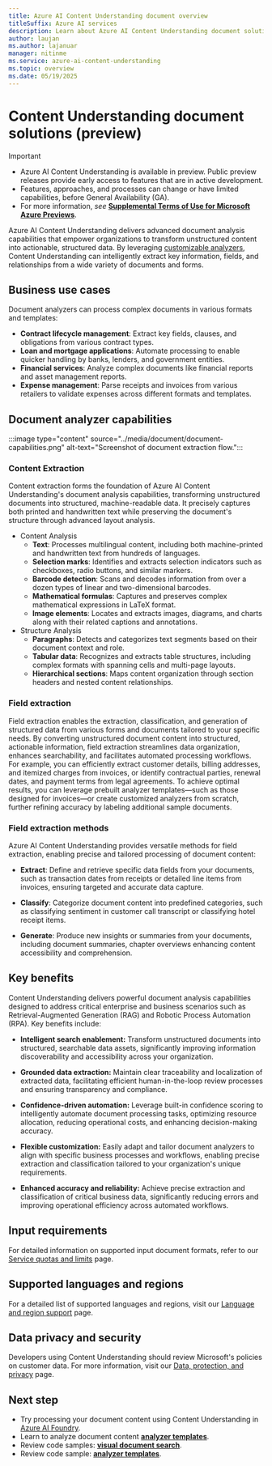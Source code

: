 ```yaml
---
title: Azure AI Content Understanding document overview
titleSuffix: Azure AI services
description: Learn about Azure AI Content Understanding document solutions.
author: laujan
ms.author: lajanuar
manager: nitinme
ms.service: azure-ai-content-understanding
ms.topic: overview
ms.date: 05/19/2025
---
```


# Content Understanding document solutions (preview)

> [!IMPORTANT]
>
> * Azure AI Content Understanding is available in preview. Public preview releases provide early access to features that are in active development.
> * Features, approaches, and processes can change or have limited capabilities, before General Availability (GA).
> * For more information, *see* [**Supplemental Terms of Use for Microsoft Azure Previews**](https://azure.microsoft.com/support/legal/preview-supplemental-terms).

Azure AI Content Understanding delivers advanced document analysis capabilities that empower organizations to transform unstructured content into actionable, structured data.
By leveraging [customizable analyzers](../concepts/prebuilt-analyzers.md), Content Understanding can intelligently extract key information, fields, and relationships from a wide variety of documents and forms.

## Business use cases

Document analyzers can process complex documents in various formats and templates:

* **Contract lifecycle management**: Extract key fields, clauses, and obligations from various contract types.
* **Loan and mortgage applications**: Automate processing to enable quicker handling by banks, lenders, and government entities.
* **Financial services**: Analyze complex documents like financial reports and asset management reports.
* **Expense management**: Parse receipts and invoices from various retailers to validate expenses across different formats and templates.

## Document analyzer capabilities

:::image type="content" source="../media/document/document-capabilities.png" alt-text="Screenshot of document extraction flow.":::

### Content Extraction

Content extraction forms the foundation of Azure AI Content Understanding's document analysis capabilities, transforming unstructured documents into structured, machine-readable data.
It precisely captures both printed and handwritten text while preserving the document's structure through advanced layout analysis.

- Content Analysis
  - **Text**: Processes multilingual content, including both machine-printed and handwritten text from hundreds of languages.
  - **Selection marks**: Identifies and extracts selection indicators such as checkboxes, radio buttons, and similar markers.
  - **Barcode detection**: Scans and decodes information from over a dozen types of linear and two-dimensional barcodes.
  - **Mathematical formulas**: Captures and preserves complex mathematical expressions in LaTeX format.
  - **Image elements**: Locates and extracts images, diagrams, and charts along with their related captions and annotations.
- Structure Analysis
  - **Paragraphs**: Detects and categorizes text segments based on their document context and role.
  - **Tabular data**: Recognizes and extracts table structures, including complex formats with spanning cells and multi-page layouts.
  - **Hierarchical sections**: Maps content organization through section headers and nested content relationships.

### Field extraction

Field extraction enables the extraction, classification, and generation of structured data from various forms and documents tailored to your specific needs. By converting unstructured document content into structured, actionable information, field extraction streamlines data organization, enhances searchability, and facilitates automated processing workflows. For example, you can efficiently extract customer details, billing addresses, and itemized charges from invoices, or identify contractual parties, renewal dates, and payment terms from legal agreements. To achieve optimal results, you can leverage prebuilt analyzer templates—such as those designed for invoices—or create customized analyzers from scratch, further refining accuracy by labeling additional sample documents.

### Field extraction methods

Azure AI Content Understanding provides versatile methods for field extraction, enabling precise and tailored processing of document content:

- **Extract**: Define and retrieve specific data fields from your documents, such as transaction dates from receipts or detailed line items from invoices, ensuring targeted and accurate data capture.

- **Classify**: Categorize document content into predefined categories, such as classifying sentiment in customer call transcript or classifying hotel receipt items. 

- **Generate**: Produce new insights or summaries from your documents, including document summaries, chapter overviews enhancing content accessibility and comprehension.

## Key benefits

Content Understanding delivers powerful document analysis capabilities designed to address critical enterprise and business scenarios such as Retrieval-Augmented Generation (RAG) and Robotic Process Automation (RPA). Key benefits include:

- **Intelligent search enablement:** Transform unstructured documents into structured, searchable data assets, significantly improving information discoverability and accessibility across your organization.

- **Grounded data extraction:** Maintain clear traceability and localization of extracted data, facilitating efficient human-in-the-loop review processes and ensuring transparency and compliance.

- **Confidence-driven automation:** Leverage built-in confidence scoring to intelligently automate document processing tasks, optimizing resource allocation, reducing operational costs, and enhancing decision-making accuracy.

- **Flexible customization:** Easily adapt and tailor document analyzers to align with specific business processes and workflows, enabling precise extraction and classification tailored to your organization's unique requirements.

- **Enhanced accuracy and reliability:** Achieve precise extraction and classification of critical business data, significantly reducing errors and improving operational efficiency across automated workflows.

## Input requirements
For detailed information on supported input document formats, refer to our [Service quotas and limits](../service-limits.md) page.

## Supported languages and regions
For a detailed list of supported languages and regions, visit our [Language and region support](../language-region-support.md) page.

## Data privacy and security
Developers using Content Understanding should review Microsoft's policies on customer data. For more information, visit our [Data, protection, and privacy](https://www.microsoft.com/trust-center/privacy) page.

## Next step
* Try processing your document content using Content Understanding in [Azure AI Foundry](https://aka.ms/cu-landing).
* Learn to analyze document content [**analyzer templates**](../quickstart/use-ai-foundry.md).
* Review code samples: [**visual document search**](https://github.com/Azure-Samples/azure-ai-search-with-content-understanding-python/blob/main/notebooks/search_with_visual_document.ipynb).
* Review code sample: [**analyzer templates**](https://github.com/Azure-Samples/azure-ai-content-understanding-python/tree/main/analyzer_templates).
